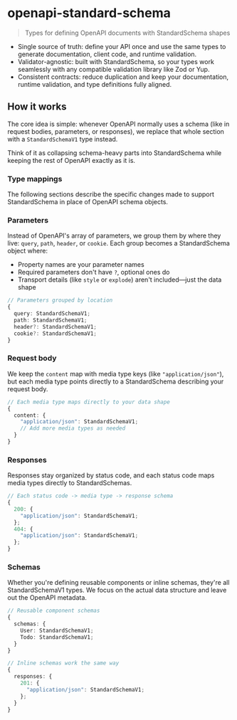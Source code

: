 # openapi-standard-schema

> Types for defining OpenAPI documents with StandardSchema shapes

- Single source of truth: define your API once and use the same types to generate documentation, client code, and runtime validation.
- Validator-agnostic: built with StandardSchema, so your types work seamlessly with any compatible validation library like Zod or Yup.
- Consistent contracts: reduce duplication and keep your documentation, runtime validation, and type definitions fully aligned.

## How it works

The core idea is simple: whenever OpenAPI normally uses a schema (like in request bodies, parameters, or responses), we replace that whole section with a `StandardSchemaV1` type instead.

Think of it as collapsing schema-heavy parts into StandardSchema while keeping the rest of OpenAPI exactly as it is.

### Type mappings

The following sections describe the specific changes made to support StandardSchema in place of OpenAPI schema objects.

### Parameters

Instead of OpenAPI's array of parameters, we group them by where they live: `query`, `path`, `header`, or `cookie`. Each group becomes a StandardSchema object where:

- Property names are your parameter names
- Required parameters don't have `?`, optional ones do
- Transport details (like `style` or `explode`) aren't included—just the data shape

```typescript
// Parameters grouped by location
{
  query: StandardSchemaV1;
  path: StandardSchemaV1;
  header?: StandardSchemaV1;
  cookie?: StandardSchemaV1;
}
```

### Request body

We keep the `content` map with media type keys (like `"application/json"`), but each media type points directly to a StandardSchema describing your request body.

```typescript
// Each media type maps directly to your data shape
{
  content: {
    "application/json": StandardSchemaV1;
    // Add more media types as needed
  }
}
```

### Responses

Responses stay organized by status code, and each status code maps media types directly to StandardSchemas.

```typescript
// Each status code -> media type -> response schema
{
  200: {
    "application/json": StandardSchemaV1;
  };
  404: {
    "application/json": StandardSchemaV1;
  };
}
```

### Schemas

Whether you're defining reusable components or inline schemas, they're all StandardSchemaV1 types. We focus on the actual data structure and leave out the OpenAPI metadata.

```typescript
// Reusable component schemas
{
  schemas: {
    User: StandardSchemaV1;
    Todo: StandardSchemaV1;
  }
}

// Inline schemas work the same way
{
  responses: {
    201: {
      "application/json": StandardSchemaV1;
    };
  }
}
```
